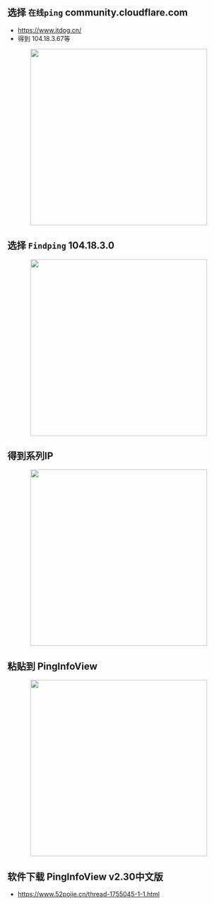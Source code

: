 ## 选择 `在线ping`  community.cloudflare.com

- https://www.itdog.cn/
- 得到 104.18.3.67等


<p align="center"><img src="https://cdn.jsdelivr.net/gh/zb9678/img@main/up1/12.21:19:12:12.png" style="width:400px;"></p>

## 选择 `Findping` 104.18.3.0

<p align="center"><img src="https://cdn.jsdelivr.net/gh/zb9678/img@main/up1/12.21:19:17:58.png" style="width:400px;"></p>

## 得到系列IP

<p align="center"><img src="https://cdn.jsdelivr.net/gh/zb9678/img@main/up1/12.21:19:21:18.png" style="width:400px;"></p>

## 粘贴到 PingInfoView

<p align="center"><img src="https://cdn.jsdelivr.net/gh/zb9678/img@main/up1/12.21:19:24:42.png" style="width:400px;"></p>

## 软件下载 PingInfoView v2.30中文版

- https://www.52pojie.cn/thread-1755045-1-1.html

## 

